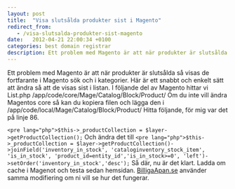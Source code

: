 ```yaml
---
layout: post
title:  "Visa slutsålda produkter sist i Magento"
redirect_from:
   - /visa-slutsalda-produkter-sist-magento
date:   2012-04-21 22:00:34 +0100
categories: best domain registrar
description: Ett problem med Magento är att när produkter är slutsålda så visas de fortfarante i Magento sök och i kategorier. Här är ett snabbt och enkelt...
---
```


Ett problem med Magento är att när produkter är slutsålda så visas de fortfarante i Magento sök och i kategorier. Här är ett snabbt och enkelt sätt att ändra så att de visas sist i listan. I följande del av Magento hittar vi List.php /app/code/core/Mage/Catalog/Block/Product/ Om du inte vill ändra Magentos core så kan du kopiera filen och lägga den i /app/code/local/Mage/Catalog/Block/Product/ Hitta följande, för mig var det på linje 86.

`<pre lang="php">$this->_productCollection = $layer->getProductCollection();` Och ändra det till `<pre lang="php">$this->_productCollection = $layer->getProductCollection()->joinField('inventory_in_stock', 'cataloginventory_stock_item', 'is_in_stock', 'product_id=entity_id','is_in_stock>=0', 'left')->setOrder('inventory_in_stock','desc');` Så där, nu är det klart. Ladda om cache i Magenot och testa sedan hemsidan. [BilligaApan.se](BilligaApan.se) använder samma modifiering om ni vill se hur det fungerar.